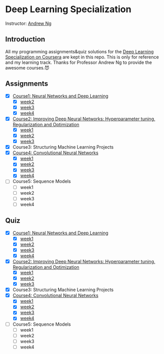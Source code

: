 # Deep Learning Specialization
Instructor: [Andrew Ng](http://www.andrewng.org/)

## Introduction

All my programming assignments&quiz solutions for the [Deep Learning Specialization on Coursera](https://www.coursera.org/specializations/deep-learning) are kept in this repo. This is only for reference and my learning track. Thanks for Professor Andrew Ng to provide the awesome courses.:smiling_imp:

## Assignments

- [x] [Course1: Neural Networks and Deep Learning](https://github.com/zyunsg/deep-learning/tree/master/course1)
  - [x] [week2](https://github.com/zyunsg/deep-learning/tree/master/course1/week2)
  - [x] [week3](https://github.com/zyunsg/deep-learning/tree/master/course1/week3)
  - [x] [week4](https://github.com/zyunsg/deep-learning/tree/master/course1/week4)
- [x] [Course2: Improving Deep Neural Networks: Hyperparameter tuning, Regularization and Optimization](https://github.com/zyunsg/deep-learning/tree/master/course2)
  - [x] [week1](https://github.com/zyunsg/deep-learning/tree/master/course2/week1)
  - [x] [week2](https://github.com/zyunsg/deep-learning/tree/master/course2/week2)
  - [x] [week3](https://github.com/zyunsg/deep-learning/tree/master/course2/week3)
- [x] Course3: Structuring Machine Learning Projects
- [x] [Course4: Convolutional Neural Networks](https://github.com/zyunsg/deep-learning/tree/master/course4)
  - [x] [week1](https://github.com/zyunsg/deep-learning/tree/master/course4/week1)
  - [x] [week2](https://github.com/zyunsg/deep-learning/tree/master/course4/week2)
  - [x] [week3](https://github.com/zyunsg/deep-learning/tree/master/course4/week3)
  - [x] [week4](https://github.com/zyunsg/deep-learning/tree/master/course4/week4)
- [ ] Course5: Sequence Models
  - [ ] week1
  - [ ] week2
  - [ ] week3
  - [ ] week4

## Quiz 
- [x] [Course1: Neural Networks and Deep Learning](https://github.com/zyunsg/deep-learning/tree/master/course1)
  - [x] [week1](https://github.com/zyunsg/deep-learning/tree/master/course1/week1/quiz.md)
  - [x] [week2](https://github.com/zyunsg/deep-learning/tree/master/course1/week2/quiz.md)
  - [x] [week3](https://github.com/zyunsg/deep-learning/tree/master/course1/week3/quiz.md)
  - [x] [week4](https://github.com/zyunsg/deep-learning/tree/master/course1/week4/quiz.md)
- [x] [Course2: Improving Deep Neural Networks: Hyperparameter tuning, Regularization and Optimization](https://github.com/zyunsg/deep-learning/tree/master/course2)
  - [x] [week1](https://github.com/zyunsg/deep-learning/tree/master/course2/week1/quiz.md)
  - [x] [week2](https://github.com/zyunsg/deep-learning/tree/master/course2/week2/quiz.md)
  - [x] [week3](https://github.com/zyunsg/deep-learning/tree/master/course2/week3/quiz.md)
- [x] Course3: Structuring Machine Learning Projects
- [x] [Course4: Convolutional Neural Networks](https://github.com/zyunsg/deep-learning/tree/master/course4)
  - [x] [week1](https://github.com/zyunsg/deep-learning/tree/master/course4/week1/quiz.md)
  - [x] [week2](https://github.com/zyunsg/deep-learning/tree/master/course4/week2/quiz.md)
  - [x] [week3](https://github.com/zyunsg/deep-learning/tree/master/course4/week3/quiz.md)
  - [x] [week4](https://github.com/zyunsg/deep-learning/tree/master/course4/week4/quiz.md)
- [ ] Course5: Sequence Models
  - [ ] week1
  - [ ] week2
  - [ ] week3
  - [ ] week4
